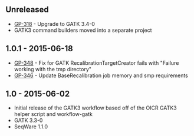 ## Unreleased
- [GP-318](https://jira.oicr.on.ca/browse/GP-318) - Upgrade to GATK 3.4-0
- GATK3 command builders moved into a separate project
## 1.0.1 - 2015-06-18
- [GP-348](https://jira.oicr.on.ca/browse/GP-348) - Fix for GATK RecalibrationTargetCreator fails with "Failure working with the tmp directory"
- [GP-346](https://jira.oicr.on.ca/browse/GP-346) - Update BaseRecalibration job memory and smp requirements
## 1.0 - 2015-06-02
- Initial release of the GATK3 workflow based off of the OICR GATK3 helper script and workflow-gatk
- GATK 3.3-0
- SeqWare 1.1.0